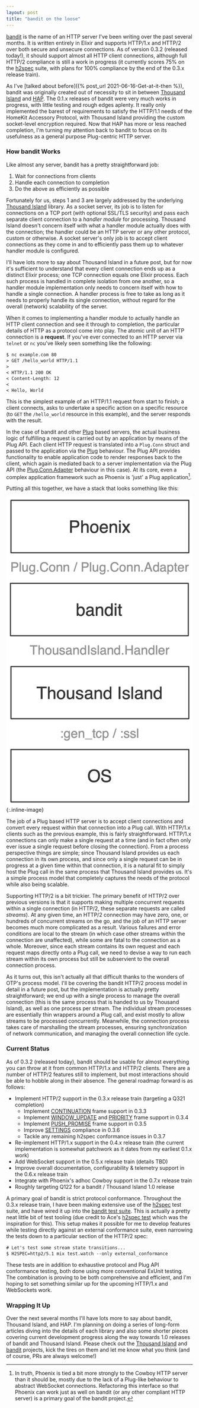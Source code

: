 ```yaml
---
layout: post
title: "bandit on the loose"
---
```


[bandit](https://github.com/mtrudel/bandit) is the name of an HTTP server I've been writing over
the past several months. It is written entirely in Elixir and supports HTTP/1.x and HTTP/2 over
both secure and unsecure connections. As of version 0.3.2 (released today!), it should support
almost all HTTP client connections, although full HTTP/2 compliance is still a work in progress
(it currently scores 75% on the [h2spec](https://github.com/summerwind/h2spec) suite, with plans
for 100% compliance by the end of the 0.3.x release train). 

As I've [talked about before]({% post_url 2021-06-16-Get-at-it-then %}), bandit was originally
created out of necessity to sit in between [Thousand
Island](https://github.com/mtrudel/thousand_island) and [HAP](https://github.com/mtrudel/hap). The
0.1.x releases of bandit were very much works in progress, with little testing and rough edges
aplenty. It really only implemented the barest of requirements to satisfy the HTTP/1.1 needs of
the HomeKit Accessory Protocol, with Thousand Island providing the custom socket-level encryption
required. Now that HAP has more or less reached completion, I'm turning my attention back to
bandit to focus on its usefulness as a general purpose Plug-centric HTTP server.

### How bandit Works

Like almost any server, bandit has a pretty straightforward job:

1. Wait for connections from clients
2. Handle each connection to completion
3. Do the above as efficiently as possible

Fortunately for us, steps 1 and 3 are largely addressed by the underlying [Thousand
Island](https://github.com/mtrudel/thousand_island) library. As a socket server, its job is to
listen for connections on a TCP port (with optional SSL/TLS security) and pass each separate
client connection to a *handler module* for processing. Thousand Island doesn't concern itself
with what a handler module actually does with the connection; the handler could be an HTTP server
or any other protocol, custom or otherwise.  A socket server's only job is to accept client
connections as they come in and to efficiently pass them up to whatever handler module is
configured.

I'll have lots more to say about Thousand Island in a future post, but for now it's sufficient to
understand that every client connection ends up as a distinct Elixir process; one TCP connection
equals one Elixir process. Each such process is handled in complete isolation from one another, so
a handler module implementation only needs to concern itself with how to handle a single
connection. A handler process is free to take as long as it needs to properly handle its single
connection, without regard for the overall (network) scalability of the server.

When it comes to implementing a handler module to actually handle an HTTP client connection and
see it through to completion, the particular details of HTTP as a protocol come into play. The
atomic unit of an HTTP connection is a **request**. If you've ever connected to an HTTP server via
`telnet` or `nc` you've likely seen something like the following:

```
$ nc example.com 80
> GET /hello_world HTTP/1.1
>
< HTTP/1.1 200 OK
< Content-Length: 12
< 
< Hello, World
```

This is the simplest example of an HTTP/1.1 request from start to finish; a client connects, asks
to undertake a specific action on a specific resource (to `GET` the `/hello_world` resource in
this example), and the server responds with the result. 

In the case of bandit and other [Plug](https://github.com/elixir-plug/plug) based servers, the 
actual business logic of fulfilling a request is carried out by an application by means of the 
Plug API. Each client HTTP request is translated into a `Plug.Conn` struct and passed to the 
application via the [Plug](https://hexdocs.pm/plug/Plug.html) behaviour. The Plug API provides
functionality to enable application code to render responses back to the client, which again is
mediated back to a server implementation via the Plug API (the
[Plug.Conn.Adapter](https://hexdocs.pm/plug/Plug.Conn.Adapter.html) behaviour in this case). At 
its core, even a complex application framework such as Phoenix is 'just' a Plug application[^1].

[^1]: In truth, Phoenix is tied a bit more strongly to the Cowboy HTTP server than it should be, mostly due to the lack of a Plug-like behaviour to abstract WebSocket connections. Refactoring this interface so that Phoenix can work just as well on bandit (or any other compliant HTTP server) is a primary goal of the bandit project.  

Putting all this together, we have a stack that looks something like this:

![Protocol stack diagram](/images/bandit-protocol-stack.png){:.inline-image}

The job of a Plug based HTTP server is to accept client connections and convert every request
within that connection into a Plug call. With HTTP/1.x clients such as the previous example, this
is fairly straightforward. HTTP/1.x connections can only make a single request at a time (and in
fact often only ever issue a single request before closing the connection). From a process
perspective things are simple; since Thousand Island provides us each connection in its own
process, and since only a single request can be in progress at a given time within that
connection, it is a natural fit to simply host the Plug call in the same process that Thousand
Island provides us. It's a simple process model that completely captures the needs of the protocol
while also being scalable.

Supporting HTTP/2 is a bit trickier. The primary benefit of HTTP/2 over previous versions is that it
supports making multiple concurrent requests within a single connection (in HTTP/2, these separate
requests are called *streams*). At any given time, an HTTP/2 connection may have zero, one, or
hundreds of concurrent streams on the go, and the job of an HTTP server becomes much more
complicated as a result. Various failures and error conditions are local to the stream (in which
case other streams within the connection are unaffected), while some are fatal to the connection
as a whole. Moreover, since each stream contains its own request and each request maps directly
onto a Plug call, we need to devise a way to run each stream within its own process but still
be subservient to the overall connection process.

As it turns out, this isn't actually all that difficult thanks to the wonders of OTP's process
model. I'll be covering the bandit HTTP/2 process model in detail in a future post, but the
implementation is actually pretty straightforward; we end up with a single process to manage the
overall connection (this is the same process that is handed to us by Thousand Island), as well as
one process per stream. The individual stream processes are essentially thin wrappers around
a Plug call, and exist mostly to allow streams to be processed concurrently. Meanwhile, the
connection process takes care of marshalling the stream processes, ensuring synchronization of
network communication, and managing the overall connection life cycle.

### Current Status

As of 0.3.2 (released today), bandit should be usable for almost everything you can throw at it 
from common HTTP/1.x and HTTP/2 clients. There are a number of HTTP/2 features still to implement,
but most interactions should be able to hobble along in their absence. The general roadmap forward
is as follows:

* Implement HTTP/2 support in the 0.3.x release train (targeting a Q321 completion)
  * Implement [CONTINUATION](https://datatracker.ietf.org/doc/html/rfc7540#section-6.10) frame support in 0.3.3
  * Implement [WINDOW_UPDATE](https://datatracker.ietf.org/doc/html/rfc7540#section-6.9) and [PRIORITY](https://datatracker.ietf.org/doc/html/rfc7540#section-6.3) frame support in 0.3.4
  * Implement [PUSH_PROMISE](https://datatracker.ietf.org/doc/html/rfc7540#section-6.6) frame support in 0.3.5
  * Improve [SETTINGS](https://datatracker.ietf.org/doc/html/rfc7540#section-6.5.2) compliance in 0.3.6
  * Tackle any remaining h2spec conformance issues in 0.3.7
* Re-implement HTTP/1.x support in the 0.4.x release train (the current implementation is somewhat
  patchwork as it dates from my earliest 0.1.x work)
* Add WebSocket support in the 0.5.x release train (details TBD)
* Improve overall documentation, configurability & telemetry support in the 0.6.x release train
* Integrate with Phoenix's adhoc Cowboy support in the 0.7.x release train
* Roughly targeting Q122 for a bandit / Thousand Island 1.0 release

A primary goal of bandit is strict protocol conformance. Throughout the 0.3.x release train,
I have been making extensive use of the [h2spec](https://github.com/summerwind/h2spec) test suite,
and have wired it up into the [bandit test
suite](https://github.com/mtrudel/bandit/blob/master/test/bandit/http2/h2spec_test.exs).
This is actually a pretty neat little bit of test tooling (due credit to Ace's [h2spec
test](https://github.com/CrowdHailer/Ace/blob/master/test/ace/http2/h2spec_test.exs) which was the
inspiration for this). This setup makes it possible for me to develop features while testing
directly against an external conformance suite, even narrowing the tests down to a particular
section of the HTTP/2 spec:

```shell
# Let's test some stream state transitions...
$ H2SPEC=http2/5.1 mix test.watch --only external_conformance
```

These tests are in addition to exhaustive protocol and Plug API conformance testing, both done
using more conventional ExUnit testing. The combination is proving to be both comprehensive and
efficient, and I'm hoping to set something similar up for the upcoming HTTP/1.x and WebSockets
work.

### Wrapping It Up

Over the next several months I'll have lots more to say about bandit, Thousand Island, and HAP.
I'm planning on doing a series of long-form articles diving into the details of each library and
also some shorter pieces covering current development progress along the way towards 1.0 releases
of bandit and Thousand Island. Please check out the [Thousand
Island](https://github.com/mtrudel/thousand_island) and
[bandit](https://github.com/mtrudel/bandit) projects, kick the tires on them and let me know what
you think (and of course, PRs are always welcome!)

